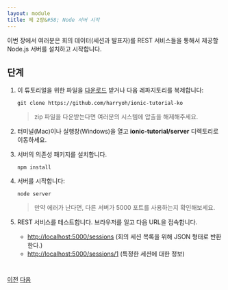 ```yaml
---
layout: module
title: 제 2장&#58; Node 서버 시작
---
```

<!--
In this module, you install and start a Node.js server that exposes the conference data (sessions and speakers) through a set of REST services.
-->
이번 장에서 여러분은 회의 데이터(세션과 발표자)를 REST 서비스들을 통해서 제공할 Node.js 서버를 설치하고 시작합니다.

<!--
## Steps

1. Download the supporting files for this tutorial [here](https://github.com/ccoenraets/ionic-tutorial/archive/master.zip), or clone the repository:

    ```
    git clone https://github.com/ccoenraets/ionic-tutorial
    ```

    > If you downloaded the zip file, unzip it anywhere on your file system.

1. Open a terminal window (Mac) or a command window (Windows), and navigate (cd) to the **ionic-tutorial/server** directory

1. Install the server dependencies:
    ```
    npm install
    ```
1. Start the server:

    ```
    node server
    ```
  
    > If you get an error, make sure you don't have another server listening on port 5000.

1. Test the REST services. Open a browser and access the following URLs:
    - [http://localhost:5000/sessions](http://localhost:5000/sessions) (for a list of conference sessions returned as a JSON document)
    - [http://localhost:5000/sessions/1](http://localhost:5000/sessions/1) (for information about a specific session )
-->
## 단계

1. 이 튜토리얼을 위한 파일을 [다운로드](https://github.com/ccoenraets/ionic-tutorial/archive/master.zip) 받거나 다음 레파지토리를 복제합니다:

    ```
    git clone https://github.com/harryoh/ionic-tutorial-ko
    ```

    > zip 파일을 다운받는다면 여러분의 시스템에 압출을 해제해주세요.

1. 터미널(Mac)이나 실행창(Windows)을 열고 **ionic-tutorial/server** 디렉토리로 이동하세요.

1. 서버의 의존성 패키지를 설치합니다.

    ```
    npm install
    ```

1. 서버를 시작합니다:

    ```
    node server
    ```
  
    > 만약 에러가 난다면, 다른 서버가 5000 포트를 사용하는지 확인해보세요.

1. REST 서비스를 테스트합니다. 브라우저를 일고 다음 URL을 접속합니다.
    - [http://localhost:5000/sessions](http://localhost:5000/sessions) (회의 세션 목록을 위해 JSON 형태로 반환한다.)
    - [http://localhost:5000/sessions/1](http://localhost:5000/sessions/1) (특정한 세션에 대한 정보)


<div class="row" style="margin-top:40px;">
<div class="col-sm-12">
<a href="install-ionic.html" class="btn btn-default"><i class="glyphicon glyphicon-chevron-left"></i> 이전</a>
<a href="create-ionic-application.html" class="btn btn-default pull-right">다음 <i class="glyphicon 
glyphicon-chevron-right"></i></a>
</div>
</div>


